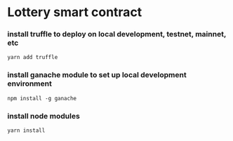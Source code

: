 
# Lottery smart contract
### install truffle to deploy on local development, testnet, mainnet, etc
```shell
yarn add truffle
```

### install ganache module to set up local development environment
```shell
npm install -g ganache
```

### install node modules
```shell
yarn install
```